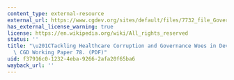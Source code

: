 ```yaml
---
content_type: external-resource
external_url: https://www.cgdev.org/sites/default/files/7732_file_GovernanceCorruption.pdf
has_external_license_warning: true
license: https://en.wikipedia.org/wiki/All_rights_reserved
status: ''
title: "\u201CTackling Healthcare Corruption and Governance Woes in Developing Countries,\u201D\
  \ CGD Working Paper 78. (PDF)"
uid: f37916c0-1232-4eba-9266-2afa20f65ba6
wayback_url: ''
---
```

